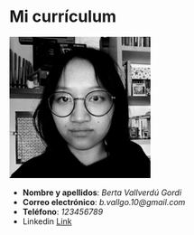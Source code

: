 # Mi currículum
![Imagen](https://github.com/bmvg1010/bmvg1010.github.io/blob/main/bvallverdu.jpg) 
- **Nombre y apellidos**: _Berta Vallverdú Gordi_
- **Correo electrónico**: _b.vallgo.10@gmail.com_
- **Teléfono**: _123456789_
- Linkedin [Link](url)

